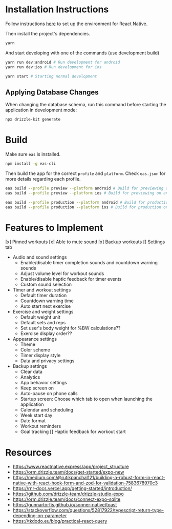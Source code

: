 # Installation Instructions

Follow instructions [here](https://reactnative.dev/docs/set-up-your-environment) to set up the environment for React Native.

Then install the project's dependencies.

```sh
yarn
```

And start developing with one of the commands (use development build)

```sh
yarn run dev:android # Run development for android
yarn run dev:ios # Run development for ios

yarn start # Starting normal development
```

## Applying Database Changes

When changing the database schema, run this command before starting the application in development mode:

```sh
npx drizzle-kit generate
```

# Build

Make sure `eas` is installed.

```sh
npm install -g eas-cli
```

Then build the app for the correct `profile` and `platform`. Check `eas.json` for more details regarding each profile.

```sh
eas build --profile preview --platform android # Build for previewing on android
eas build --profile preview --platform ios # Build for previewing on android

eas build --profile production --platform android # Build for production on android
eas build --profile production --platform ios # Build for production on ios
```

# Features to Implement

[x] Pinned workouts
[x] Able to mute sound
[x] Backup workouts
[] Settings tab 
- Audio and sound settings 
  - Enable/disable timer completion sounds and countdown warning sounds 
  - Adjust volume level for workout sounds 
  - Enable/disable haptic feedback for timer events 
  - Custom sound selection 
- Timer and workout settings 
  - Default timer duration 
  - Countdown warning time 
  - Auto start next exercise 
- Exercise and weight settings 
  - Default weight unit 
  - Default sets and reps 
  - Set user's body weight for %BW calculations?? 
  - Exercise display order?? 
- Appearance settings 
  - Theme 
  - Color scheme 
  - Timer display style 
  - Data and privacy settings 
- Backup settings 
  - Clear data 
  - Analytics 
  - App behavior settings 
  - Keep screen on 
  - Auto-pause on phone calls 
  - Startup screen: Choose which tab to open when launching the application 
  - Calendar and scheduling 
  - Week start day 
  - Date format 
  - Workout reminders 
  - Goal tracking
[] Haptic feedback for workout start

# Resources

- https://www.reactnative.express/app/project_structure
- https://orm.drizzle.team/docs/get-started/expo-new
- https://medium.com/@rutikpanchal121/building-a-robust-form-in-react-native-with-react-hook-form-and-zod-for-validation-7583678970c3
- https://rnr-docs.vercel.app/getting-started/introduction/
- https://github.com/drizzle-team/drizzle-studio-expo
- https://orm.drizzle.team/docs/connect-expo-sqlite
- https://gunnartorfis.github.io/sonner-native/toast
- https://stackoverflow.com/questions/52817922/typescript-return-type-depending-on-parameter
- https://tkdodo.eu/blog/practical-react-query
